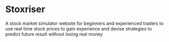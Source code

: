 # Stoxriser
A stock market simulator website for beginners and experienced traders to use real time stock prices to gain experience and devise strategies to predict future result without losing real money
